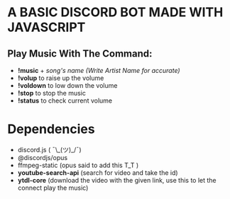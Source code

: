 # A BASIC DISCORD BOT MADE WITH JAVASCRIPT

## Play Music With The Command:

- **!music** + _song's name (Write Artist Name for accurate)_
- **!volup** to raise up the volume
- **!voldown** to low down the volume
- **!stop** to stop the music
- **!status** to check current volume

# Dependencies

- discord.js ( ¯\\_(ツ)\_/¯)
- @discordjs/opus
- ffmpeg-static (opus said to add this T_T )
- **youtube-search-api** (search for video and take the id)
- **ytdl-core** (download the video with the given link, use this to let the connect play the music)
